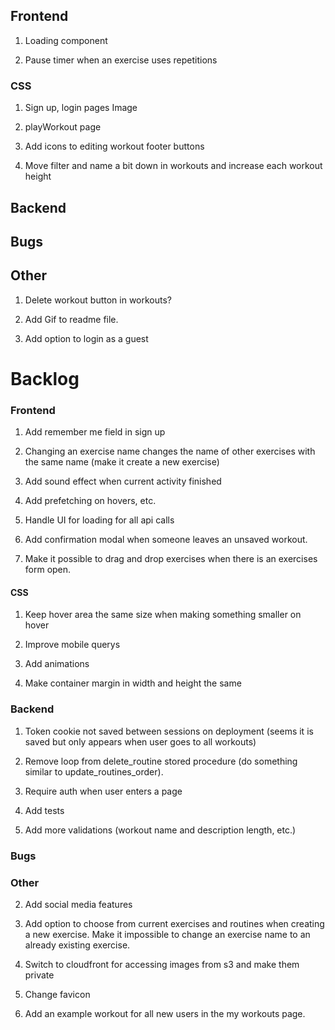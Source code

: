 ## Frontend

1. Loading component

2. Pause timer when an exercise uses repetitions

### CSS

1. Sign up, login pages Image

2. playWorkout page

3. Add icons to editing workout footer buttons

4. Move filter and name a bit down in workouts and increase each workout height

## Backend

## Bugs

## Other

1. Delete workout button in workouts?

2. Add Gif to readme file.

3. Add option to login as a guest

# Backlog

### Frontend

1. Add remember me field in sign up

2. Changing an exercise name changes the name of other exercises with the same name (make it create a new exercise)

3. Add sound effect when current activity finished

4. Add prefetching on hovers, etc.

5. Handle UI for loading for all api calls

6. Add confirmation modal when someone leaves an unsaved workout.

7. Make it possible to drag and drop exercises when there is an exercises form open.

#### CSS

1. Keep hover area the same size when making something smaller on hover

2. Improve mobile querys

3. Add animations

4. Make container margin in width and height the same

### Backend

1. Token cookie not saved between sessions on deployment (seems it is saved but only appears when user goes to all workouts)

2. Remove loop from delete_routine stored procedure (do something similar to update_routines_order).

3. Require auth when user enters a page

4. Add tests

5. Add more validations (workout name and description length, etc.)

### Bugs

### Other

2. Add social media features

3. Add option to choose from current exercises and routines when creating a new exercise.
   Make it impossible to change an exercise name to an already existing exercise.

4. Switch to cloudfront for accessing images from s3 and make them private

5. Change favicon

6. Add an example workout for all new users in the my workouts page.
